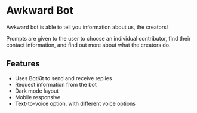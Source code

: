 # Awkward Bot

Awkward bot is able to tell you information about us, the creators!

Prompts are given to the user to choose an individual contributor, find their contact information, and find out more about what the creators do.

## Features
* Uses BotKit to send and receive replies
* Request information from the bot 
* Dark mode layout
* Mobile responsive
* Text-to-voice option, with different voice options
